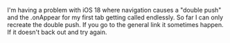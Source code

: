 I'm having a problem with iOS 18 where navigation causes a "double push" and the .onAppear for my first tab getting called endlessly.  So far I can only recreate the double push.  If you go to the general link it sometimes happen.  If it doesn't back out and try again.
